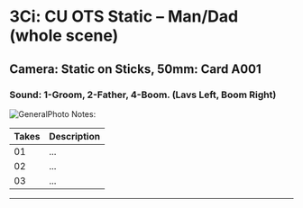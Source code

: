 # 3Ci: CU OTS Static – Man/Dad (whole scene)

## Camera: Static on Sticks, 50mm: Card A001

### Sound: 1-Groom, 2-Father, 4-Boom. (Lavs Left, Boom Right)

![GeneralPhoto][]
Notes: 

| Takes | Description |
|:---|:----|
| 01 | ... |
| 02 | ... |
| 03 | ... |

----


[GeneralPhoto]:  /CelebrateForever/images/3Ci.JPG